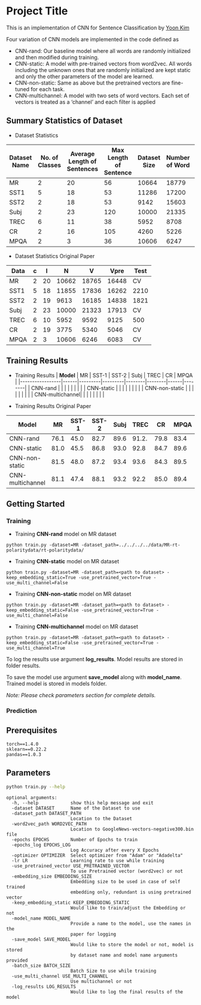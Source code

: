 # Project Title

This is an implementation of CNN for Sentence Classification by [Yoon Kim](https://www.aclweb.org/anthology/D14-1181.pdf)

Four variation of CNN models are implemented in the code defined as

* CNN-rand: Our baseline model where all
words are randomly initialized and then modified during training.
* CNN-static: A model with pre-trained
vectors from word2vec. All words including the unknown ones that are randomly initialized are kept static and only
the other parameters of the model are learned.
* CNN-non-static: Same as above but the pretrained vectors are fine-tuned for each task.
* CNN-multichannel: A model with two sets
of word vectors. Each set of vectors is treated
as a ‘channel’ and each filter is applied

## Summary Statistics of Dataset

* Dataset Statistics

|   Dataset Name | No. of Classes | Average Length of Sentences |    Max Length of Sentence  |   Dataset Size   |  Number of Word | Number of Words in Word2Vec	| Test Data Size |
|--------|---|----|-------|-------|-------|-------|------|
|   MR   | 2 | 20 |  56   | 10664 | 18779 | 16417 |  CV  |
|  SST1  | 5 | 18 |  53   | 11286 | 17200 | 15748 | 2125 |
|  SST2  | 2 | 18 |  53   | 9142  | 15603 | 14338 | 1749 |
|  Subj  | 2 | 23 |  120  | 10000 | 21335 | 17987 |  CV  |
|  TREC  | 6 | 11 |  38   | 5952  | 8708  | 7475  | 500  |
|   CR   | 2 | 16 |  105  | 4260  | 5226  | 4755  |  CV  |
|  MPQA  | 2 |  3 |  36   | 10606 | 6247  | 6084  |  CV  |

* Dataset Statistics Original Paper

|   Data | c | l  |    N  |   V   |  Vpre | Test |
|--------|---|----|-------|-------|-------|------|
|   MR   | 2 | 20 | 10662 | 18765 | 16448 |  CV  |
|  SST1  | 5 | 18 | 11855 | 17836 | 16262 | 2210 |
|  SST2  | 2 | 19 | 9613  | 16185 | 14838 | 1821 |
|  Subj  | 2 | 23 | 10000 | 21323 | 17913 |  CV  |
|  TREC  | 6 | 10 | 5952  | 9592  | 9125  | 500  |
|   CR   | 2 | 19 | 3775  | 5340  | 5046  |  CV  |
|  MPQA  | 2 |  3 | 10606 | 6246  | 6083  |  CV  |

## Training Results

* Training Results
|    **Model**    |  MR  |  SST-1  |  SST-2  |  Subj  |  TREC  |  CR  |  MPQA  |
|-----------------|------|---------|---------|--------|--------|------|--------|
| CNN-rand        |  |     |     |    |    |  |    |
| CNN-static      |  |     |     |    |    |  |    |
| CNN-non-static  |  |     |     |    |    |  |    |
| CNN-multichannel|  |     |     |    |    |  |    |

* Training Results Original Paper

|    **Model**    |  MR  |  SST-1  |  SST-2  |  Subj  |  TREC  |  CR  |  MPQA  |
|-----------------|------|---------|---------|--------|--------|------|--------|
| CNN-rand        | 76.1 |  45.0   |  82.7   |  89.6  |  91.2. | 79.8 |  83.4  |
| CNN-static      | 81.0 |  45.5   |  86.8   |  93.0  |  92.8  | 84.7 |  89.6  |
| CNN-non-static  | 81.5 |  48.0   |  87.2   |  93.4  |  93.6  | 84.3 |  89.5  |
| CNN-multichannel| 81.1 |  47.4   |  88.1   |  93.2  |  92.2  | 85.0 |  89.4  |

## Getting Started

### Training

* Training **CNN-rand** model on MR dataset
```
python train.py -dataset=MR -dataset_path=../../../../data/MR-rt-polaritydata/rt-polaritydata/
```

* Training **CNN-static** model on MR dataset
```
python train.py -dataset=MR -dataset_path=<path to dataset> -keep_embedding_static=True -use_pretrained_vector=True -use_multi_channel=False
```

* Training **CNN-non-static** model on MR dataset
```
python train.py -dataset=MR -dataset_path=<path to dataset> -keep_embedding_static=False -use_pretrained_vector=True -use_multi_channel=False
```

* Training **CNN-multichannel** model on MR dataset
```
python train.py -dataset=MR -dataset_path=<path to dataset> -keep_embedding_static=False -use_pretrained_vector=True -use_multi_channel=True
```

To log the results use argument **log_results**. Model results are stored in folder results.

To save the model use argument **save_model** along with **model_name**. Trained model is stored in models folder.

*Note: Please check parameters section for complete details.*

### Prediction


## Prerequisites

```
torch==1.4.0
sklearn==0.22.2
pandas==1.0.3
```

## Parameters

```bash
python train.py --help
```

```
optional arguments:
  -h, --help            show this help message and exit
  -dataset DATASET      Name of the Dataset to use
  -dataset_path DATASET_PATH
                        Location to the Dataset
  -word2vec_path WORD2VEC_PATH
                        Location to GoogleNews-vectors-negative300.bin file
  -epochs EPOCHS        Number of Epochs to train
  -epochs_log EPOCHS_LOG
                        Log Accuracy after every X Epochs
  -optimizer OPTIMIZER  Select optimizer from "Adam" or "Adadelta"
  -lr LR                Learning rate to use while training
  -use_pretrained_vector USE_PRETRAINED_VECTOR
                        To use Pretrained vector (word2vec) or not
  -embedding_size EMBEDDING_SIZE
                        Embedding size to be used in case of self trained
                        embedding only, redundant is using pretrained vector
  -keep_embedding_static KEEP_EMBEDDING_STATIC
                        Would like to train/adjust the Embedding or not
  -model_name MODEL_NAME
                        Provide a name to the model, use the names in the
                        paper for logging
  -save_model SAVE_MODEL
                        Would like to store the model or not, model is stored
                        by dataset name and model name arguments provided
  -batch_size BATCH_SIZE
                        Batch Size to use while training
  -use_multi_channel USE_MULTI_CHANNEL
                        Use multichannel or not
  -log_results LOG_RESULTS
                        Would like to log the final results of the model
```
